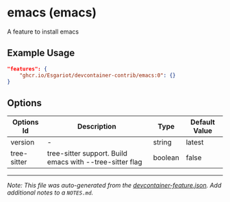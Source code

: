 
# emacs (emacs)

A feature to install emacs

## Example Usage

```json
"features": {
    "ghcr.io/Esgariot/devcontainer-contrib/emacs:0": {}
}
```

## Options

| Options Id | Description | Type | Default Value |
|-----|-----|-----|-----|
| version | - | string | latest |
| tree-sitter | tree-sitter support. Build emacs with --tree-sitter flag | boolean | false |



---

_Note: This file was auto-generated from the [devcontainer-feature.json](https://github.com/Esgariot/devcontainer-contrib/blob/main/src/emacs/devcontainer-feature.json).  Add additional notes to a `NOTES.md`._
